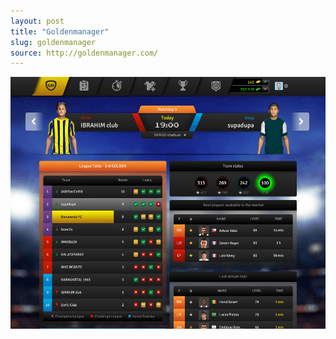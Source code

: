 ```yaml
---
layout: post
title: "Goldenmanager"
slug: goldenmanager
source: http://goldenmanager.com/
---
```


<img src="screenshots/gm-screenshot.png">